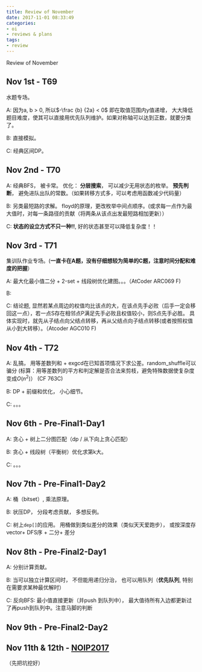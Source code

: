 ```yaml
---
title: Review of November
date: 2017-11-01 08:33:49
categories:
- oi
- reviews & plans
tags:
- review
---
```


Review of November

<!-- more -->

## Nov 1st - T69

水题专场。

A: 因为a, b > 0, 所以$-\frac {b} {2a} < 0$ 即在取值范围内y值递增， 大大降低题目难度，使其可以直接用优先队列维护。如果对称轴可以达到正数，就要分类了。

B: 直接模拟。

C: 经典区间DP。

## Nov 2nd - T70

A: 经典BFS， 被卡常。 优化： **分层搜索**， 可以减少无用状态的枚举。 **预先判断**， 避免进队出队的常数。（如果转移方式多，可以考虑用函数减少代码量）

B: 另类最短路的求解。 floyd的原理，更改枚举中间点顺序。(或求每一点作为最大值时，对每一条路径的贡献（将两条从该点出发最短路相加更新））

C: **状态的设立方式不只一种!!**, 好的状态甚至可以降低复杂度！！

## Nov 3rd - T71

集训队作业专场。(**一直卡在A题，没有仔细想较为简单的C题，注意时间分配和难度的把握**）

A: 最大化最小值二分 + 2-set + 线段树优化建图。。。（AtCoder ARC069 F)

B: 

C: 结论题, 显然若某点周边的权值均比该点的大，在该点先手必败（后手一定会移回这一点），若一点S存在相邻点P满足先手必败且权值较小，则S点先手必胜。 具体实现时，就先从子结点向父结点转移，再从父结点向子结点转移(或者按照权值从小到大转移）。（Atcoder AGC010 F)

## Nov 4th - T72

A: 乱搞， 用等差数列和 + exgcd在已知首项情况下求公差。random_shuffle可以骗分 (标算：用等差数列的平方和判定解是否合法来剪枝，避免特殊数据使复杂度变成$O(n^2)$） (CF 763C)

B: DP + 前缀和优化， 小心细节。

C: 。。。

## Nov 6th - Pre-Final1-Day1

A: 贪心 + 树上二分图匹配（dp / 从下向上贪心匹配）

B: 贪心 + 线段树（平衡树）优化求第k大。

C: 。。。

## Nov 7th - Pre-Final1-Day2

A: 桶（bitset）, 乘法原理。

B: 状压DP， 分段考虑贡献， 多想反例。

C: 树上`dep[]`的应用。 用桶做到类似差分的效果（类似天天爱跑步）， 或按深度存vector+ DFS序 + 二分+ 差分

## Nov 8th - Pre-Final2-Day1

A: 分别计算贡献。

B: 当可以独立计算区间时， 不但能用递归分治， 也可以用队列（**优先队列**, 特别在需要求某种最优解时）

C: 反向BFS: 最小值直接更新（并push 到队列中）， 最大值待所有入边都更新过了再push到队列中。注意马脚的判断

## Nov 9th - Pre-Final2-Day2



## Nov 11th & 12th - [NOIP2017](/2017/11/11/NOIP2017)

（先把坑挖好）



